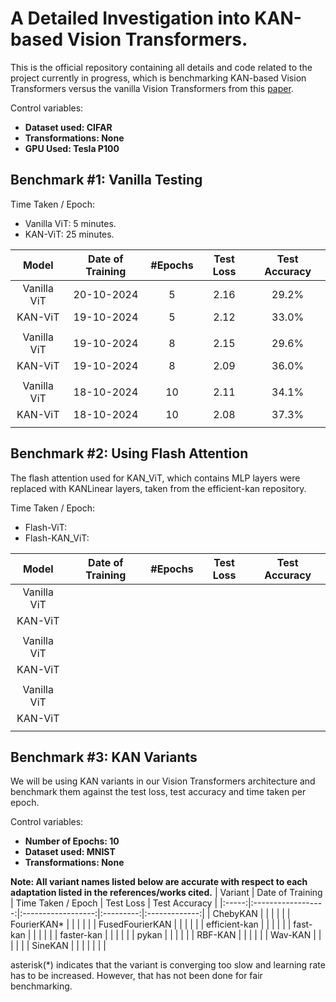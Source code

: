 # A Detailed Investigation into KAN-based Vision Transformers. 

This is the official repository containing all details and code related to the project currently in progress, which is benchmarking KAN-based Vision Transformers versus the vanilla Vision Transformers from this [paper](https://arxiv.org/abs/2010.11929).

Control variables:
- **Dataset used: CIFAR**
- **Transformations: None**
- **GPU Used: Tesla P100**

## Benchmark #1: Vanilla Testing
Time Taken / Epoch: 
- Vanilla ViT: 5 minutes.
- KAN-ViT: 25 minutes. 

| Model | Date of Training | #Epochs | Test Loss | Test Accuracy |
|:-----:|:----------------:|:-------:|:---------:|:-------------:|
| Vanilla ViT | 20-10-2024 | 5 | 2.16 | 29.2% |
| KAN-ViT | 19-10-2024 | 5 | 2.12 | 33.0% | 
| |
| Vanilla ViT | 19-10-2024 | 8 | 2.15 | 29.6% |
| KAN-ViT | 19-10-2024 | 8 | 2.09 | 36.0% |
| |
| Vanilla ViT | 18-10-2024 | 10 | 2.11 | 34.1% | 
| KAN-ViT | 18-10-2024 | 10 | 2.08 | 37.3% | 
||

## Benchmark #2: Using Flash Attention
The flash attention used for KAN_ViT, which contains MLP layers were replaced with KANLinear layers, taken from the efficient-kan repository.

Time Taken / Epoch: 
- Flash-ViT:
- Flash-KAN_ViT: 

| Model | Date of Training | #Epochs | Test Loss | Test Accuracy |
|:-----:|:----------------:|:-------:|:---------:|:-------------:|
| Vanilla ViT | | | | |
| KAN-ViT | | | | | 
| |
| Vanilla ViT | | | | |
| KAN-ViT | | | | | 
| |
| Vanilla ViT | | | | |
| KAN-ViT | | | | | 
||

## Benchmark #3: KAN Variants
We will be using KAN variants in our Vision Transformers architecture and benchmark them against the test loss, test
accuracy and time taken per epoch. 

Control variables: 
- **Number of Epochs: 10**
- **Dataset used: MNIST**
- **Transformations: None**

**Note: All variant names listed below are accurate with respect to each adaptation listed in the references/works cited.**
| Variant | Date of Training | Time Taken / Epoch | Test Loss | Test Accuracy |
|:-----:|:------------------:|:------------------:|:---------:|:-------------:|
| ChebyKAN | | | | | 
| FourierKAN* | | | | |
| FusedFourierKAN | | | | |
| efficient-kan | | | | |
| fast-kan | | | | |
| faster-kan | | | | |
| pykan | | | | |
| RBF-KAN | | | | |
| Wav-KAN | | | | |
| SineKAN | | | | |
| |

asterisk(*) indicates that the variant is converging too slow and learning rate has to be increased. However, that has not been done for fair benchmarking.

